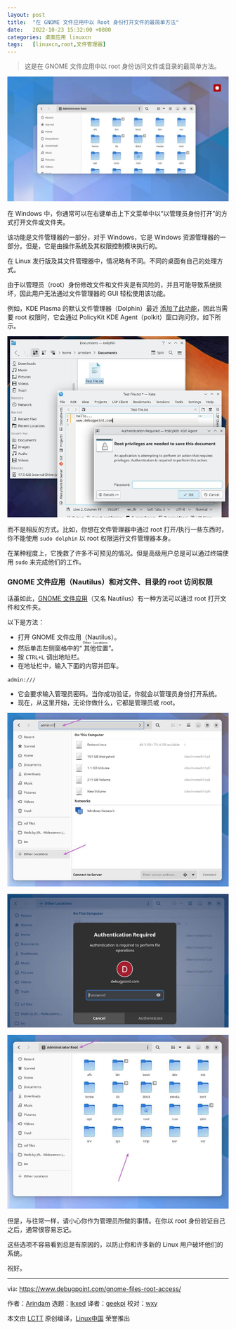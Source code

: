 ```yaml
---
layout: post
title:	"在 GNOME 文件应用中以 Root 身份打开文件的最简单方法"
date:	2022-10-23 15:32:00 +0800 
categories:	桌面应用 linuxcn 
tags:	[linuxcn,root,文件管理器]
---
```




> 
> 这是在 GNOME 文件应用中以 root 身份访问文件或目录的最简单方法。
> 
> 
> 


![](/Asserts/Images/album/202210/23/153249mpaa3as3slq3n3ou.jpg)


在 Windows 中，你通常可以在右键单击上下文菜单中以“以管理员身份打开”的方式打开文件或文件夹。


该功能是文件管理器的一部分，对于 Windows，它是 Windows 资源管理器的一部分。但是，它是由操作系统及其权限控制模块执行的。


在 Linux 发行版及其文件管理器中，情况略有不同。不同的桌面有自己的处理方式。


由于以管理员（root）身份修改文件和文件夹是有风险的，并且可能导致系统损坏，因此用户无法通过文件管理器的 GUI 轻松使用该功能。


例如，KDE Plasma 的默认文件管理器（Dolphin）最近 [添加了此功能](https://www.debugpoint.com/dolphin-root-access/)，因此当需要 root 权限时，它会通过 PolicyKit KDE Agent（polkit）窗口询问你，如下所示。


![使用 Polkit 实现 KIO 后的 Dolphin root 访问权限](/Asserts/Images/album/202210/23/153249kq3q4ck5gpv33ptv.jpg)


而不是相反的方式。比如，你想在文件管理器中通过 root 打开/执行一些东西时，你不能使用 `sudo dolphin` 以 root 权限运行文件管理器本身。


在某种程度上，它挽救了许多不可预见的情况。但是高级用户总是可以通过终端使用 `sudo` 来完成他们的工作。


### GNOME 文件应用（Nautilus）和对文件、目录的 root 访问权限


话虽如此，[GNOME 文件应用](https://wiki.gnome.org/Apps/Files)（又名 Nautilus）有一种方法可以通过 root 打开文件和文件夹。


以下是方法：


* 打开 GNOME 文件应用（Nautilus）。
* 然后单击左侧窗格中的“<ruby> 其他位置 <rt>  Other Locations </rt></ruby>”。
* 按 `CTRL+L` 调出地址栏。
* 在地址栏中，输入下面的内容并回车。

```
admin:///

```
* 它会要求输入管理员密码。当你成功验证，你就会以管理员身份打开系统。
* 现在，从这里开始，无论你做什么，它都是管理员或 root。


![以管理员身份输入位置地址](/Asserts/Images/album/202210/23/153249rgd2a2jbdkmmgxff.jpg)


![输入管理员密码](/Asserts/Images/album/202210/23/153250igellxnqx0lnlxlm.jpg)


![以 root 身份打开 GNOME 文件应用](/Asserts/Images/album/202210/23/153250dst2ksukzkevtt2h.jpg)


但是，与往常一样，请小心你作为管理员所做的事情。在你以 root 身份验证自己之后，通常很容易忘记。


这些选项不容易看到总是有原因的，以防止你和许多新的 Linux 用户破坏他们的系统。


祝好。




---


via: <https://www.debugpoint.com/gnome-files-root-access/>


作者：[Arindam](https://www.debugpoint.com/author/admin1/) 选题：[lkxed](https://github.com/lkxed) 译者：[geekpi](https://github.com/geekpi) 校对：[wxy](https://github.com/wxy)


本文由 [LCTT](https://github.com/LCTT/TranslateProject) 原创编译，[Linux中国](https://linux.cn/) 荣誉推出
